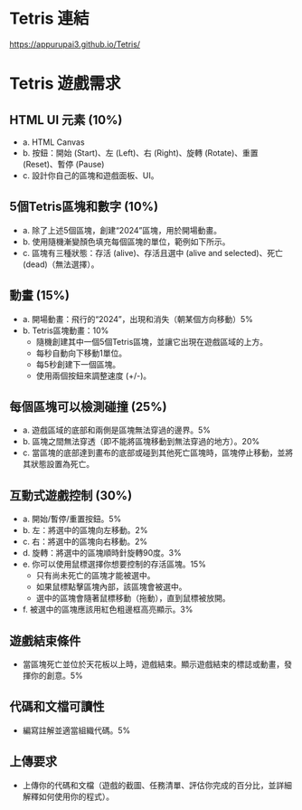 # Tetris 連結
https://appurupai3.github.io/Tetris/

# Tetris 遊戲需求

## HTML UI 元素 (10%)

- a. HTML Canvas
- b. 按鈕：開始 (Start)、左 (Left)、右 (Right)、旋轉 (Rotate)、重置 (Reset)、暫停 (Pause)
- c. 設計你自己的區塊和遊戲面板、UI。

## 5個Tetris區塊和數字 (10%)

- a. 除了上述5個區塊，創建“2024”區塊，用於開場動畫。
- b. 使用隨機漸變顏色填充每個區塊的單位，範例如下所示。
- c. 區塊有三種狀態：存活 (alive)、存活且選中 (alive and selected)、死亡 (dead)（無法選擇）。

## 動畫 (15%)

- a. 開場動畫：飛行的“2024”，出現和消失（朝某個方向移動）5%
- b. Tetris區塊動畫：10%
  - 隨機創建其中一個5個Tetris區塊，並讓它出現在遊戲區域的上方。
  - 每秒自動向下移動1單位。
  - 每5秒創建下一個區塊。
  - 使用兩個按鈕來調整速度 (+/-)。

## 每個區塊可以檢測碰撞 (25%)

- a. 遊戲區域的底部和兩側是區塊無法穿過的邊界。5%
- b. 區塊之間無法穿透（即不能將區塊移動到無法穿過的地方）。20%
- c. 當區塊的底部達到畫布的底部或碰到其他死亡區塊時，區塊停止移動，並將其狀態設置為死亡。

## 互動式遊戲控制 (30%)

- a. 開始/暫停/重置按鈕。5%
- b. 左：將選中的區塊向左移動。2%
- c. 右：將選中的區塊向右移動。2%
- d. 旋轉：將選中的區塊順時針旋轉90度。3%
- e. 你可以使用鼠標選擇你想要控制的存活區塊。15%
  - 只有尚未死亡的區塊才能被選中。
  - 如果鼠標點擊區塊內部，該區塊會被選中。
  - 選中的區塊會隨著鼠標移動（拖動），直到鼠標被放開。
- f. 被選中的區塊應該用紅色粗邊框高亮顯示。3%

## 遊戲結束條件

- 當區塊死亡並位於天花板以上時，遊戲結束。顯示遊戲結束的標誌或動畫，發揮你的創意。5%

## 代碼和文檔可讀性

- 編寫註解並適當組織代碼。5%

## 上傳要求

- 上傳你的代碼和文檔（遊戲的截圖、任務清單、評估你完成的百分比，並詳細解釋如何使用你的程式）。
